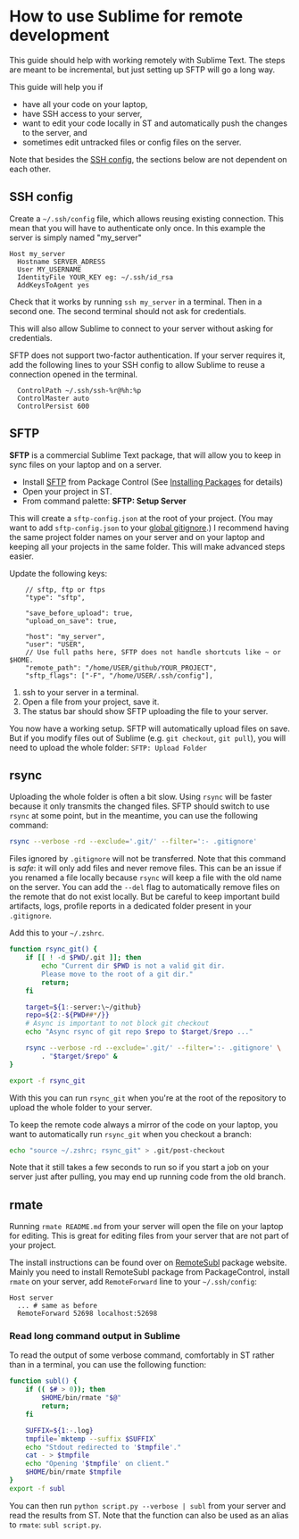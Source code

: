 # How to use Sublime for remote development

This guide should help with working remotely with Sublime Text.
The steps are meant to be incremental,
but just setting up SFTP will go a long way.

This guide will help you if

- have all your code on your laptop,
- have SSH access to your server,
- want to edit your code locally in ST
  and automatically push the changes to the server, and
- sometimes edit untracked files or config files on the server.

Note that besides the [SSH config](#ssh-config),
the sections below are not dependent on each other.


## SSH config

Create a `~/.ssh/config` file,
which allows reusing existing connection.
This mean that you will have to authenticate only once.
In this example the server is simply named "my_server"

```
Host my_server
  Hostname SERVER_ADRESS
  User MY_USERNAME
  IdentityFile YOUR_KEY eg: ~/.ssh/id_rsa
  AddKeysToAgent yes
```

Check that it works by running `ssh my_server` in a terminal.
Then in a second one.
The second terminal should not ask for credentials.

This will also allow Sublime to connect to your server
without asking for credentials.

SFTP does not support two-factor authentication.
If your server requires it,
add the following lines to your SSH config
to allow Sublime to reuse a connection opened in the terminal.

```
  ControlPath ~/.ssh/ssh-%r@%h:%p
  ControlMaster auto
  ControlPersist 600
```


## SFTP

**SFTP** is a commercial Sublime Text package,
that will allow you to keep in sync files
on your laptop and on a server.

- Install [SFTP][] from Package Control
(See [Installing Packages][] for details)
- Open your project in ST.
- From command palette: **SFTP: Setup Server**

This will create a `sftp-config.json` at the root of your project.
(You may want to add `sftp-config.json` to your [global gitignore][].)
I recommend having the same project folder names
on your server and on your laptop
and keeping all your projects in the same folder.
This will make advanced steps easier.

Update the following keys:

```jsonc
    // sftp, ftp or ftps
    "type": "sftp",

    "save_before_upload": true,
    "upload_on_save": true,

    "host": "my_server",
    "user": "USER",
    // Use full paths here, SFTP does not handle shortcuts like ~ or $HOME.
    "remote_path": "/home/USER/github/YOUR_PROJECT",
    "sftp_flags": ["-F", "/home/USER/.ssh/config"],
```

1. ssh to your server in a terminal.
2. Open a file from your project, save it.
3. The status bar should show SFTP uploading the file to your server.

You now have a working setup.
SFTP will automatically upload files on save.
But if you modify files out of Sublime (e.g. `git checkout`, `git pull`),
you will need to upload the whole folder: `SFTP: Upload Folder`

[Installing Packages]: /guide/extensibility/packages.md#installing-packages
[SFTP]: https://packagecontrol.io/packages/SFTP
[global gitignore]: https://stackoverflow.com/a/7335487/3561471


## rsync

Uploading the whole folder is often a bit slow.
Using `rsync` will be faster
because it only transmits the changed files.
SFTP should switch to use `rsync` at some point,
but in the meantime,
you can use the following command:

```sh
rsync --verbose -rd --exclude='.git/' --filter=':- .gitignore'
```

Files ignored by `.gitignore` will not be transferred.
Note that this command is _safe_:
it will only add files and never remove files.
This can be an issue if you renamed a file locally
because `rsync` will keep a file with the old name on the server.
You can add the `--del` flag to automatically remove files on the remote
that do not exist locally.
But be careful to keep important build artifacts, logs, profile reports
in a dedicated folder present in your `.gitignore`.

Add this to your `~/.zshrc`.

```sh
function rsync_git() {
    if [[ ! -d $PWD/.git ]]; then
        echo "Current dir $PWD is not a valid git dir.
        Please move to the root of a git dir."
        return;
    fi

    target=${1:-server:\~/github}
    repo=${2:-${PWD##*/}}
    # Async is important to not block git checkout
    echo "Async rsync of git repo $repo to $target/$repo ..."

    rsync --verbose -rd --exclude='.git/' --filter=':- .gitignore' \
        . "$target/$repo" &
}

export -f rsync_git
```

With this you can run `rsync_git`
when you're at the root of the repository
to upload the whole folder to your server.

To keep the remote code always a mirror of the code on your laptop,
you want to automatically run `rsync_git` when you checkout a branch:

```sh
echo "source ~/.zshrc; rsync_git" > .git/post-checkout
```

Note that it still takes a few seconds to run
so if you start a job on your server just after pulling,
you may end up running code from the old branch.


## rmate

Running `rmate README.md` from your server
will open the file on your laptop for editing.
This is great for editing files from your server
that are not part of your project.

The install instructions can be found over on [RemoteSubl][] package website.
Mainly you need to install RemoteSubl package from PackageControl,
install `rmate` on your server,
add `RemoteForward` line to your `~/.ssh/config`:

```
Host server
  ... # same as before
  RemoteForward 52698 localhost:52698
```

[RemoteSubl]: https://github.com/randy3k/RemoteSubl#installation


### Read long command output in Sublime

To read the output of some verbose command,
comfortably in ST rather than in a terminal,
you can use the following function:

```sh
function subl() {
    if (( $# > 0)); then
        $HOME/bin/rmate "$@"
        return;
    fi

    SUFFIX=${1:-.log}
    tmpfile=`mktemp --suffix $SUFFIX`
    echo "Stdout redirected to '$tmpfile'."
    cat - > $tmpfile
    echo "Opening '$tmpfile' on client."
    $HOME/bin/rmate $tmpfile
}
export -f subl
```

You can then run `python script.py --verbose | subl` from your server
and read the results from ST.
Note that the function can also be used as an alias to `rmate`:
`subl script.py`.

